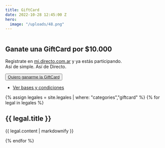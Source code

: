 ```yaml
---
title: GiftCard
date: 2022-10-28 12:45:00 Z
hero:
  image: "/uploads/48.png"
---
```


<section>
			<div class="main-container moduleHeaderEspecial">
				<div>
					<img src="/assets/48.png" alt="">
				</div>
				<div class="">
					<div>
						<div>
							<h1>Ganate una GiftCard por $10.000</h1>
							<p>Registrate en <a href="https://mi.directo.com.ar/Cuenta/Registro?utm_source=Sorteo&utm_medium=Landing&utm_campaign=SorteoRegistro&utm_id=Landing_Sorteo" class="linkDestacado">mi.directo.com.ar</a> y ya estás participando.<br>
								Así de simple. Así de Directo.
							</p>
						</div>
						<div>
							<button class="btn btn_large btnGreen btn-green__hover">
								<a href="https://mi.directo.com.ar/Cuenta/Registro?utm_source=Sorteo&utm_medium=SorteoUltimaCuota"
									target="_self">Quiero ganarme la GiftCard</a>
							</button>
						</div>
					</div>
					<div class="moduleDetalle">
						<ul class="listLegales">
							<li>
								<a href="#basesycondiciones"><i class="fa-solid fa-angle-down"></i> Ver bases y condiciones</a>
							</li>
						</ul>
					</div>
				</div>
			</div>
		</section>

<section id="basesycondiciones">
    <div class="main-container moduleLegales">
    {% assign legales = site.legales | where: "categories","giftcard" %}
        {% for legal in legales %}
            <h2>{{ legal.title }}</h2>
            <p>{{ legal.content | markdownify }}</p> 
        {% endfor %}
    </div>
</section>